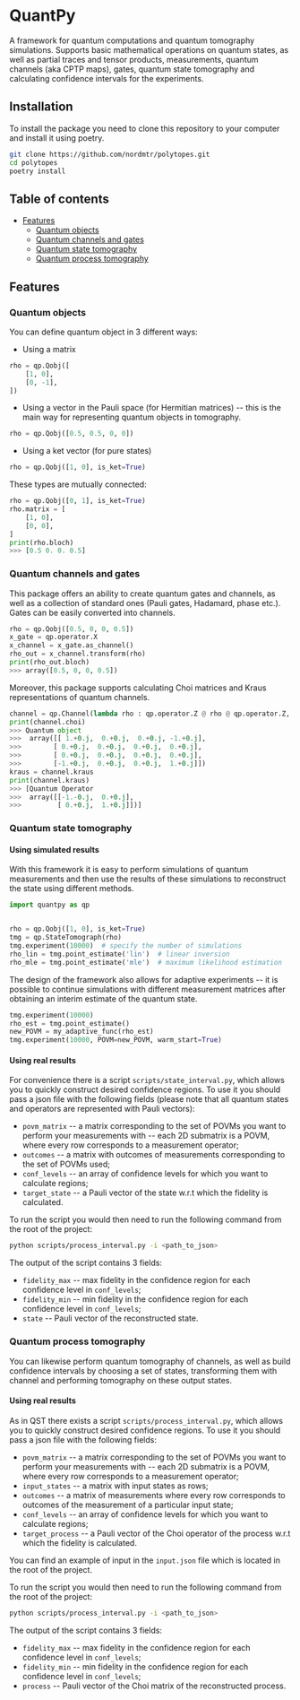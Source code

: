 # QuantPy

A framework for quantum computations and quantum tomography simulations. Supports basic mathematical operations on quantum states, as well as partial traces and tensor products, measurements, quantum channels (aka CPTP maps), gates, quantum state tomography and calculating confidence intervals for the experiments.

## Installation

To install the package you need to clone this repository to your computer and install it using poetry.
```bash
git clone https://github.com/nordmtr/polytopes.git
cd polytopes
poetry install
```

## Table of contents

- [Features](#features)
    - [Quantum objects](#quantum-objects)
    - [Quantum channels and gates](#quantum-channels-and-gates)
    - [Quantum state tomography](#quantum-state-tomography)
    - [Quantum process tomography](#quantum-process-tomography)

## Features

### Quantum objects

You can define quantum object in 3 different ways:
- Using a matrix
```python
rho = qp.Qobj([
    [1, 0],
    [0, -1],
])
```
- Using a vector in the Pauli space (for Hermitian matrices) -- this is the main way for representing quantum objects in tomography.
```python
rho = qp.Qobj([0.5, 0.5, 0, 0])
```
- Using a ket vector (for pure states)
```python
rho = qp.Qobj([1, 0], is_ket=True)
```

These types are mutually connected:
```python
rho = qp.Qobj([0, 1], is_ket=True)
rho.matrix = [
    [1, 0],
    [0, 0],
]
print(rho.bloch)
>>> [0.5 0. 0. 0.5]
```

### Quantum channels and gates

This package offers an ability to create quantum gates and channels, as well as a collection of standard ones (Pauli gates, Hadamard, phase etc.). Gates can be easily converted into channels.
```python
rho = qp.Qobj([0.5, 0, 0, 0.5])
x_gate = qp.operator.X
x_channel = x_gate.as_channel()
rho_out = x_channel.transform(rho)
print(rho_out.bloch)
>>> array([0.5, 0, 0, 0.5])
```
Moreover, this package supports calculating Choi matrices and Kraus representations of quantum channels.
```python
channel = qp.Channel(lambda rho : qp.operator.Z @ rho @ qp.operator.Z, n_qubits=1)
print(channel.choi)
>>> Quantum object
>>>  array([[ 1.+0.j,  0.+0.j,  0.+0.j, -1.+0.j],
>>>        [ 0.+0.j,  0.+0.j,  0.+0.j,  0.+0.j],
>>>        [ 0.+0.j,  0.+0.j,  0.+0.j,  0.+0.j],
>>>        [-1.+0.j,  0.+0.j,  0.+0.j,  1.+0.j]])
kraus = channel.kraus
print(channel.kraus)
>>> [Quantum Operator
>>>  array([[-1.-0.j,  0.+0.j],
>>>         [ 0.+0.j,  1.+0.j]])]
```

### Quantum state tomography

#### Using simulated results

With this framework it is easy to perform simulations of quantum measurements and then use the results of these simulations to reconstruct the state using different methods.
```python
import quantpy as qp


rho = qp.Qobj([1, 0], is_ket=True)
tmg = qp.StateTomograph(rho)
tmg.experiment(10000)  # specify the number of simulations
rho_lin = tmg.point_estimate('lin')  # linear inversion
rho_mle = tmg.point_estimate('mle')  # maximum likelihood estimation
```

The design of the framework also allows for adaptive experiments -- it is possible to continue simulations with different measurement matrices after obtaining an interim estimate of the quantum state.
```python
tmg.experiment(10000)
rho_est = tmg.point_estimate()
new_POVM = my_adaptive_func(rho_est)
tmg.experiment(10000, POVM=new_POVM, warm_start=True)
```

#### Using real results

For convenience there is a script `scripts/state_interval.py`, which allows you to quickly construct desired confidence regions.
To use it you should pass a json file with the following fields (please note that all quantum states and operators are represented with Pauli vectors):

- `povm_matrix` -- a matrix corresponding to the set of POVMs you want to perform your measurements with -- each 2D submatrix is a POVM, where every row corresponds to a measurement operator;
- `outcomes` -- a matrix with outcomes of measurements corresponding to the set of POVMs used;
- `conf_levels` -- an array of confidence levels for which you want to calculate regions;
- `target_state` -- a Pauli vector of the state w.r.t which the fidelity is calculated.

To run the script you would then need to run the following command from the root of the project:
```bash
python scripts/process_interval.py -i <path_to_json>
```

The output of the script contains 3 fields:

- `fidelity_max` -- max fidelity in the confidence region for each confidence level in `conf_levels`;
- `fidelity_min` -- min fidelity in the confidence region for each confidence level in `conf_levels`;
- `state` -- Pauli vector of the reconstructed state.

### Quantum process tomography

You can likewise perform quantum tomography of channels, as well as build confidence intervals by choosing a set of states, transforming them with channel and performing tomography on these output states.

#### Using real results

As in QST there exists a script `scripts/process_interval.py`, which allows you to quickly construct desired confidence regions.
To use it you should pass a json file with the following fields:

- `povm_matrix` -- a matrix corresponding to the set of POVMs you want to perform your measurements with -- each 2D submatrix is a POVM, where every row corresponds to a measurement operator;
- `input_states` -- a matrix with input states as rows;
- `outcomes` -- a matrix of measurements where every row corresponds to outcomes of the measurement of a particular input state;
- `conf_levels` -- an array of confidence levels for which you want to calculate regions;
- `target_process` -- a Pauli vector of the Choi operator of the process w.r.t which the fidelity is calculated.

You can find an example of input in the `input.json` file which is located in the root of the project.

To run the script you would then need to run the following command from the root of the project:
```bash
python scripts/process_interval.py -i <path_to_json>
```

The output of the script contains 3 fields:

- `fidelity_max` -- max fidelity in the confidence region for each confidence level in `conf_levels`;
- `fidelity_min` -- min fidelity in the confidence region for each confidence level in `conf_levels`;
- `process` -- Pauli vector of the Choi matrix of the reconstructed process.
